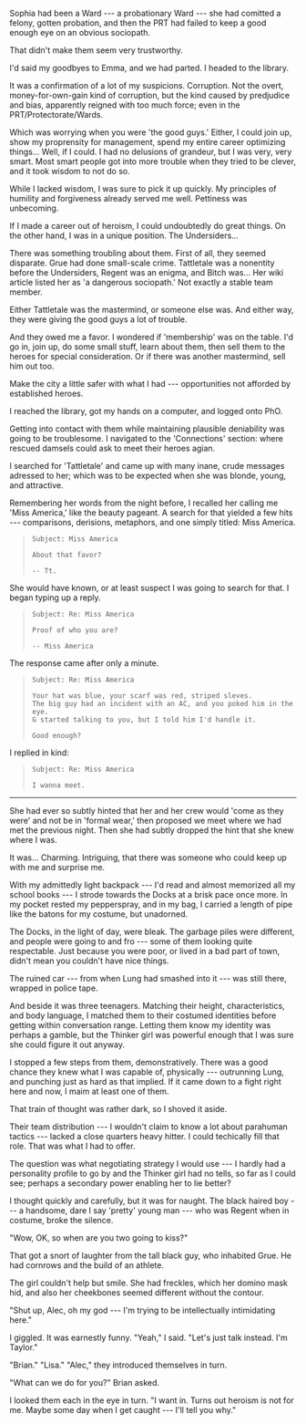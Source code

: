Sophia had been a Ward --- a probationary Ward --- she had comitted a felony, gotten
probation, and then the PRT had failed to keep a good enough eye on an obvious sociopath.

That didn't make them seem very trustworthy.

I'd said my goodbyes to Emma, and we had parted. I headed to the library.

It was a confirmation of a lot of my suspicions. Corruption. Not the overt, money-for-own-gain
kind of corruption, but the kind caused by predjudice and bias, apparently reigned with too
much force; even in the PRT/Protectorate/Wards.

Which was worrying when you were 'the good guys.' Either, I could join up, show my proprensity for
management, spend my entire career optimizing things... Well, if I could. I had no delusions of
grandeur, but I was very, very smart. Most smart people got into more trouble when they tried to
be clever, and it took wisdom to not do so.

While I lacked wisdom, I was sure to pick it up quickly. My principles of humility and forgiveness
already served me well. Pettiness was unbecoming.

If I made a career out of heroism, I could undoubtedly do great things. On the other hand, I 
was in a unique position. The Undersiders...

There was something troubling about them. First of all, they seemed disparate. Grue had done small-scale
crime. Tattletale was a nonentity before the Undersiders, Regent was an enigma, and Bitch was... Her wiki
article listed her as 'a dangerous sociopath.' Not exactly a stable team member.

Either Tattletale was the mastermind, or someone else was. And either way, they were giving the
good guys a lot of trouble.

And they owed me a favor. I wondered if 'membership' was on the table. I'd go in, join up, do some
small stuff, learn about them, then sell them to the heroes for special consideration. Or if there was
another mastermind, sell him out too.

Make the city a little safer with what I had --- opportunities not afforded by established heroes.

I reached the library, got my hands on a computer, and logged onto PhO.

Getting into contact with them while maintaining plausible deniability was going to be troublesome.
I navigated to the 'Connections' section: where rescued damsels could ask to meet their heroes agian.

I searched for 'Tattletale' and came up with many inane, crude messages adressed to her; which was
to be expected when she was blonde, young, and attractive.

Remembering her words from the night before, I recalled her calling me 'Miss America,' like the beauty pageant.
A search for that yielded a few hits --- comparisons, derisions, metaphors, and one simply titled: Miss America.

> ~~~
> Subject: Miss America
>
> About that favor?
>
> -- Tt.
> ~~~

She would have known, or at least suspect I was going to search for that. I began typing up a reply.

> ~~~
> Subject: Re: Miss America
>
> Proof of who you are?
>
> -- Miss America
> ~~~

The response came after only a minute.

> ~~~
> Subject: Re: Miss America
>
> Your hat was blue, your scarf was red, striped sleves.
> The big guy had an incident with an AC, and you poked him in the eye.
> G started talking to you, but I told him I'd handle it.
>
> Good enough?
> ~~~

I replied in kind:

> ~~~
> Subject: Re: Miss America
>
> I wanna meet.
> ~~~

----

She had ever so subtly hinted that her and her crew would 'come as they were' and not be in 'formal wear,'
then proposed we meet where we had met the previous night. Then she had subtly dropped the hint that she
knew where I was.

It was... Charming. Intriguing, that there was someone who could keep up with me and surprise me.

With my admittedly light backpack --- I'd read and almost memorized all my school books --- I strode
towards the Docks at a brisk pace once more. In my pocket rested my pepperspray, and in my bag, I
carried a length of pipe like the batons for my costume, but unadorned.

The Docks, in the light of day, were bleak. The garbage piles were different, and people were going
to and fro --- some of them looking quite respectable. Just because you were poor, or lived in a bad
part of town, didn't mean you couldn't have nice things.

The ruined car --- from when Lung had smashed into it --- was still there, wrapped in police tape.

And beside it was three teenagers. Matching their height, characteristics, and body language, I matched them
to their costumed identities before getting within conversation range. Letting them know my identity was perhaps
a gamble, but the Thinker girl was powerful enough  that I was sure she could figure it out anyway.

I stopped a few steps from them, demonstratively. There was a good chance they knew what I was capable
of, physically --- outrunning Lung, and punching just as hard as that implied. If it came down to a fight
right here and now, I maim at least one of them.

That train of thought was rather dark, so I shoved it aside.

Their team distribution --- I wouldn't claim to know a lot about parahuman tactics --- lacked
a close quarters heavy hitter. I could techically fill that role. That was what I had to offer.

The question was what negotiating strategy I would use --- I hardly had a personality profile to go
by and the Thinker girl had no tells, so far as I could see; perhaps a secondary power enabling her to
lie better?

I thought quickly and carefully, but it was for naught. The black haired boy --- a handsome, dare I say
'pretty' young man --- who was Regent when in costume, broke the silence.

"Wow, OK, so when are you two going to kiss?"

That got a snort of laughter from the tall black guy, who inhabited Grue. He had cornrows and the
build of an athlete.

The girl couldn't help but smile. She had freckles, which her domino mask hid, and also her cheekbones
seemed different without the contour.

"Shut up, Alec, oh my god --- I'm trying to be intellectually intimidating here."

I giggled. It was earnestly funny. "Yeah," I said. "Let's just talk instead. I'm Taylor."

"Brian." "Lisa." "Alec," they introduced themselves in turn.

"What can we do for you?" Brian asked.

I looked them each in the eye in turn. "I want in. Turns out heroism is not for
me. Maybe some day when I get caught --- I'll tell you why."
